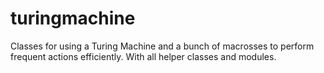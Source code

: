 # turingmachine
Classes for using a Turing Machine and a bunch of macrosses to perform frequent actions efficiently.
With all helper classes and modules.
